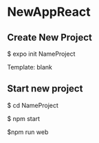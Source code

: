 # NewAppReact

## Create New Project

$ expo init NameProject

Template: blank

## Start new project

$ cd NameProject

$ npm start

$npm run web
